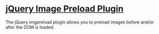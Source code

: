 [jQuery Image Preload Plugin][imgpreload]
=========================

The jQuery imgpreload plugin allows you to preload images before and/or after the DOM is loaded.

[imgpreload]: http://farinspace.com/2009/05/jquery-image-preload-plugin/ "jQuery Image Preload Plugin"